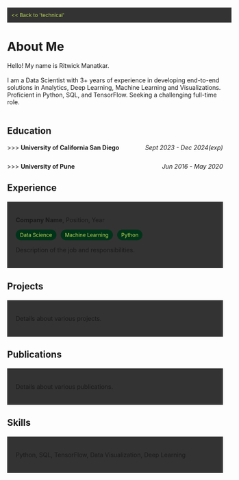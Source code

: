 <link rel="stylesheet" href="https://cdnjs.cloudflare.com/ajax/libs/font-awesome/6.0.0-beta3/css/all.min.css">

<style>
    .back-button {
        display: block;
        width: 100%;
        padding: 10px;
        background-color: #333;
        color: #bada55;
        text-align: left;
        text-decoration: none;
        font-size: 12px;
        top: -30px
    }
    
    .section {
        padding: 20px;
        margin: 20px 0;
    }

    .section:nth-child(odd) {
        background-color: #333;
    }

    .section:nth-child(even) {
        background-color: #333;
    }

    .tags {
        display: flex;
        flex-wrap: wrap;
        gap: 5px;
    }

    .course {
        background-color: #333;
        color: #bada55;
        padding: 5px 10px;
        border-radius: 3px;
        font-size: 12px;
    }

    .tag {
        background-color: #003319;
        color: #bada55;
        padding: 5px 10px;
        border-radius: 15px;
        font-size: 12px;
        margin-right: 5px;
    }

    details {
        margin-bottom: 10px;
    }
    
    summary {
        cursor: pointer;
        display: flex;
        justify-content: space-between;
    }

    .details-content {
        padding-left: 10%;
    }

    .date-range {
        margin-left: auto;
        font-style: italic;
    }
</style>

<a href="https://ritwickmanatkar.github.io/blog/technical/" class="back-button"> << Back to 
'technical'</a>

<h1>
   About Me
</h1>

Hello! My name is Ritwick Manatkar.<br><br>
I am a Data Scientist with 3+ years of experience in developing end-to-end solutions in Analytics,
Deep Learning, Machine Learning and Visualizations. Proficient in Python, SQL, and TensorFlow. 
Seeking a challenging full-time role.<br><br>
<h2>Education</h2>
<details>
    <summary>
        <span> >>> <b>University of California San Diego</b></span>
        <span class="date-range">Sept 2023 - Dec 2024(exp)</span>
    </summary>
    <hr>
    <div class="details-content">
        <p><i class="fas fa-university icon"></i>  <u>Master of Science in Data Science</u></p>
        <p><i class="fas fa-map-marker-alt icon"></i>  <u>Location</u>: San Diego, CA</p>
        <p><i class="fas fa-graduation-cap icon"></i>  <u>GPA</u>: 3.92 / 4.00</p>
        <div class="tags">
            <div class="course">Probability & Statistics</div>
            <div class="course">Data Management</div>
            <div class="course">Numeric Linear Algebra</div>
            <div class="course">Machine Learning</div>
            <div class="course">Scalable Data Systems</div>
            <div class="course">Statistical Models</div>
            <div class="course">Causal Inference</div>
            <div class="course">Fraud Analytics</div>
            <div class="course">Trustworthy Machine Learning</div>
        </div>
    </div>
    <hr>
</details>
<br>
<details>
        <summary>
            <span> >>> <b>University of Pune</b></span>
            <span class="date-range">Jun 2016 - May 2020</span>
        </summary>
        <hr>
        <div class="details-content">
        <p><i class="fas fa-university icon"></i>  <u>Bachelor of Engineering in Computer 
Engineering</u></p>
        <p><i class="fas fa-map-marker-alt icon"></i> <u>Location</u>: Pune, India</p>
        <p><i class="fas fa-graduation-cap icon"></i> <u>GPA</u>: 3.96 / 4.00</p>
        <div class="tags">
            <div class="course">Engineering Mathematics I</div>
            <div class="course">Fundamentals of Programming Language I</div>
            <div class="course">Basic Electronics Engineering</div>
            <div class="course">Engineering Graphics I</div>
            <div class="course">Engineering Mathematics II</div>
            <div class="course">Fundamentals of Programming Language II</div>
            <div class="course">Basic Electronics Engineering</div>
            <div class="course">Basic Mechanical Engineering</div>
            <div class="course">Engineering Graphics II</div>
            <div class="course">Discrete Mathematics</div>
            <div class="course">Digital Electronic and Logic Design</div>
            <div class="course">Data Structures and Algorithms</div>
            <div class="course">Computer Organization and Architecture</div>
            <div class="course">Object Oriented Programming</div>
            <div class="course">Engineering Mathematics III</div>
            <div class="course">Computer Graphics</div>
            <div class="course">Advanced Data Structures</div>
            <div class="course">Microprocessor</div>
            <div class="course">Principles of Programming Languages</div>
            <div class="course">Theory of Computation</div>
            <div class="course">Database Management Systems</div>
            <div class="course">Software Engineering and Project Management</div>
            <div class="course">Information System and Engineering Economics</div>
            <div class="course">Computer Networks</div>
            <div class="course">Design and Analysis of Algorithms</div>
            <div class="course">Systems Programming and Operating Systems</div>
            <div class="course">Embedded System and Internet of Things</div>
            <div class="course">Software Modeling and Design</div>
            <div class="course">Web Technology</div>
            <div class="course">High Performance Computing</div>
            <div class="course">Artificial Intelligence and Robotics</div>
            <div class="course">Data Analytics</div>
            <div class="course">Data Mining and Warehousing</div>
            <div class="course">Operation Research</div>
            <div class="course">Machine Learning</div>
            <div class="course">Information and Cyber Security</div>
            <div class="course">Embedded and Real Time Operating Systems</div>
            <div class="course">Human Computer Interface</div>
        </div>
        </div>
        <hr>
    </details>


<h2>Experience</h2>
<div class="section">
    <p><strong>Company Name</strong>, Position, Year</p>
    <div class="tags">
        <div class="tag">Data Science</div>
        <div class="tag">Machine Learning</div>
        <div class="tag">Python</div>
    </div>
    <p>Description of the job and responsibilities.</p>
</div>

<h2>Projects</h2>
<div class="section">
    <p>Details about various projects.</p>
</div>

<h2>Publications</h2>
<div class="section">
    <p>Details about various publications.</p>
</div>

<h2>Skills</h2>
<div class="section">
    <p>Python, SQL, TensorFlow, Data Visualization, Deep Learning</p>
</div>


